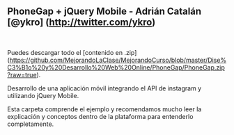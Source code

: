 ## PhoneGap + jQuery Mobile - Adrián Catalán [@ykro] (http://twitter.com/ykro)
<br />


Puedes descargar todo el [contenido en .zip] (https://github.com/MejorandoLaClase/MejorandoCurso/blob/master/Dise%C3%B1o%20y%20Desarrollo%20Web%20Online/PhoneGap/PhoneGap.zip?raw=true).

Desarrollo de una aplicación móvil integrando el API de instagram y utilizando jQuery Mobile.

Esta carpeta comprende el ejemplo y recomendamos mucho leer la explicación y conceptos dentro de la plataforma para entenderlo completamente.
